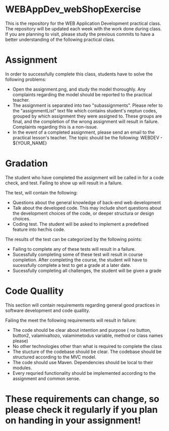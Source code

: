 # WEBAppDev_webShopExercise
This is the repository for the WEB Application Development practical class.
The repository will be updated each week with the work done during class. 
If you are planning to visit, please study the previous commits to have a better understanding of the following practical class.

# Assignment

In order to successfully complete this class, students have to solve the following problems:
 
 - Open the assignment.png, and study the model thoroughly. Any complaints regarding the model should be reported to the practical teacher.
 - The assignment is separated into two "subassignments". Please refer to the "assignmentList" text file  which contains student's neptun codes, grouped by which assignment they were assigned to. These groups are final, and the completion of the wrong assignment will result in failure. Complaints regarding this is a non-issue.  
 - In the event of a completed assignment, please send an email to the practical lesson's teacher. The topic should be the following: WEBDEV - ${YOUR_NAME}
 
# Gradation

The student who have completed the assignment will be called in for a code check, and test. 
Failing to show up will result in a failure.

The test, will contain the following:
- Questions about the general knowledge of back-end web development
- Talk about the developed code. This may include short questions about the development choices of the code, or deeper structura or design choices.
- Coding test. The student will be asked to implement a predefined feature into her/his code. 

The results of the test can be categorized by the following points:
- Failing to complete any of these tests will result in a failure.
- Sucessfully completing some of these test will result in course completion. After completing the course, the student will have to sucessfully complete a test to get a grade at a later date.
- Sucessfully completing all challenges, the student will be given a grade

# Code Quallity

This section will contain requirements regarding general good practices in software development and code quallity.

Failing the meet the following requirements will result in failure:
- The code should be clear about intention and purpose ( no button, button2, valamivaltozo, valamimetodus variable, method or class names please)
- No other technologies other than what is required to complete the class
- The stucture of the codebase should be clear. The codebase should be structured according to the MVC model.
- The code should use Maven. Dependencies should be local to their modules.
- Every requried functionality should be implemented according to the assignment and common sense.


# These requirements can change, so please check it regularly if you plan on handing in your assignment!


